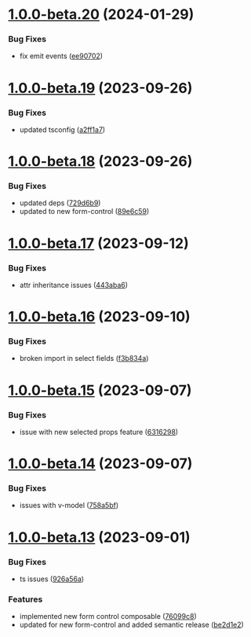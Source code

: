 # [1.0.0-beta.20](https://github.com/vue-interface/select-field/compare/v1.0.0-beta.19...v1.0.0-beta.20) (2024-01-29)


### Bug Fixes

* fix emit events ([ee90702](https://github.com/vue-interface/select-field/commit/ee90702ae1627901c5afa6f9e3e8f4ad9a8d4f0c))

# [1.0.0-beta.19](https://github.com/vue-interface/select-field/compare/v1.0.0-beta.18...v1.0.0-beta.19) (2023-09-26)


### Bug Fixes

* updated tsconfig ([a2ff1a7](https://github.com/vue-interface/select-field/commit/a2ff1a72da056832e7d48a23234532c8cf95b5d3))

# [1.0.0-beta.18](https://github.com/vue-interface/select-field/compare/v1.0.0-beta.17...v1.0.0-beta.18) (2023-09-26)


### Bug Fixes

* updated deps ([729d6b9](https://github.com/vue-interface/select-field/commit/729d6b99a8be880c8edd6fe42f9b2ad5f4adcb79))
* updated to new form-control ([89e6c59](https://github.com/vue-interface/select-field/commit/89e6c593a903ab5b43a240aa772d9b6720f466b9))

# [1.0.0-beta.17](https://github.com/vue-interface/select-field/compare/v1.0.0-beta.16...v1.0.0-beta.17) (2023-09-12)


### Bug Fixes

* attr inheritance issues ([443aba6](https://github.com/vue-interface/select-field/commit/443aba6328362f61222d992fc96968cd332cd0a6))

# [1.0.0-beta.16](https://github.com/vue-interface/select-field/compare/v1.0.0-beta.15...v1.0.0-beta.16) (2023-09-10)


### Bug Fixes

* broken import in select fields ([f3b834a](https://github.com/vue-interface/select-field/commit/f3b834a4984d38b044b5a3eec44cd91e684fd1ad))

# [1.0.0-beta.15](https://github.com/vue-interface/select-field/compare/v1.0.0-beta.14...v1.0.0-beta.15) (2023-09-07)


### Bug Fixes

* issue with new selected props feature ([6316298](https://github.com/vue-interface/select-field/commit/63162987850769733e650543bfe9c14d96a46a53))

# [1.0.0-beta.14](https://github.com/vue-interface/select-field/compare/v1.0.0-beta.13...v1.0.0-beta.14) (2023-09-07)


### Bug Fixes

* issues with v-model ([758a5bf](https://github.com/vue-interface/select-field/commit/758a5bff5ae1215d34620063c2729fb854603fba))

# [1.0.0-beta.13](https://github.com/vue-interface/select-field/compare/v1.0.0-beta.12...v1.0.0-beta.13) (2023-09-01)


### Bug Fixes

* ts issues ([926a56a](https://github.com/vue-interface/select-field/commit/926a56a3de2c81b232e4183793c66de6d50de097))


### Features

* implemented new form control composable ([76099c8](https://github.com/vue-interface/select-field/commit/76099c837ad066e3d438ce8b7b6ff16600b555e0))
* updated for new form-control and added semantic release ([be2d1e2](https://github.com/vue-interface/select-field/commit/be2d1e20e7dda4b51e88a8f8e0e902ec0d36a656))
